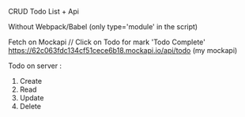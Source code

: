 CRUD
Todo List + Api

Without Webpack/Babel (only type='module' in the script)

Fetch on Mockapi // Click on Todo for mark 'Todo Complete'
https://62c063fdc134cf51cece6b18.mockapi.io/api/todo (my mockapi)

Todo on server :

1. Create
2. Read
3. Update
4. Delete
